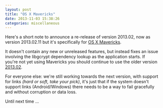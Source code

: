 ```yaml
---
layout: post
title: "OS X Mavericks"
date: 2013-11-03 15:38:26
categories: miscellaneous
---
```

Here's a short note to announce a re-release of version 2013.02, now as version 2013.02.11 but it's specifically for [OS X Mavericks].

It doesn't contain any new or unreleased features, but instead fixes an issue involving the libgcrypt dependency lookup as the application starts. If you're not yet using Mavericks you should continue to use the older version [2013.02][].

For everyone else: we're still working towards the next version, with support for links _(hard or soft, take your pick)_, it's just that if the system doesn't support links (Android/Windows) there needs to be a way to fail gracefully and without corruption or data loss.

Until next time ...

[2013.02]: /downloads/encrypt/2013.02/encrypt-2013.02-x86_64.dmg
[OS X Mavericks]: /downloads/encrypt/2013.02/encrypt-2013.02.11-x86_64.dmg
